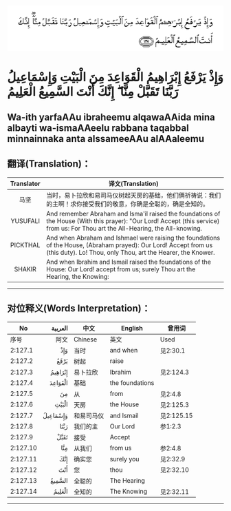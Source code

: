 ![002:127](images/002_127.gif)

#   وَإِذْ يَرْفَعُ إِبْرَاهِيمُ الْقَوَاعِدَ مِنَ الْبَيْتِ وَإِسْمَاعِيلُ رَبَّنَا تَقَبَّلْ مِنَّا ۖ إِنَّكَ أَنْتَ السَّمِيعُ الْعَلِيمُ 

## Wa-ith yarfaAAu ibraheemu alqawaAAida mina albayti wa-ismaAAeelu rabbana taqabbal minnainnaka anta alssameeAAu alAAaleemu

## 翻译(Translation)：

| Translator | 译文(Translation)                                            |
|:----------:| ------------------------------------------------------------ |
| 马坚       | 当时，易卜拉欣和易司马仪树起天房的基础，他们俩祈祷说：我们的主啊！求你接受我们的敬意，你确是全聪的，确是全知的。 |
| YUSUFALI   | And remember Abraham and Isma'il raised the foundations of the House (With this prayer): "Our Lord! Accept (this service) from us: For Thou art the All-Hearing, the All-knowing. |
| PICKTHAL   | And when Abraham and Ishmael were raising the foundations of the House, (Abraham prayed): Our Lord! Accept from us (this duty). Lo! Thou, only Thou, art the Hearer, the Knower. |
| SHAKIR     | And when Ibrahim and Ismail raised the foundations of the House: Our Lord! accept from us; surely Thou art the Hearing, the Knowing: |

---

## 对位释义(Words Interpretation)：

| No       |  العربية | 中文       | English         | 曾用词     |
| -------- | -------: | ---------- | --------------- | ---------- |
| 序号     |     阿文 | Chinese    | 英文            | Used       |
| 2:127.1  |      وَإِذْ | 当时       | and when        | 见2:30.1   |
| 2:127.2  |     يَرْفَعُ | 树起       | raise           |            |
| 2:127.3  |  إِبْرَاهِيمُ | 易卜拉欣   | Ibrahim         | 见2:124.3  |
| 2:127.4  |  الْقَوَاعِدَ | 基础       | the foundations |            |
| 2:127.5  |       مِنَ | 从         | from            | 见2:4.8    |
| 2:127.6  |    الْبَيْتِ | 天房       | the House       | 见2:125.3  |
| 2:127.7  | وَإِسْمَاعِيلُ | 和易司马仪 | and Ismail      | 见2:125.15 |
| 2:127.8  |     رَبَّنَا | 我们的主   | Our Lord        | 参1:2.3    |
| 2:127.9  |     تَقَبَّلْ | 接受       | Accept          |            |
| 2:127.10 |      مِنَّا | 从我们     | from us         | 参2:4.8    |
| 2:127.11 |      إِنَّكَ | 确实您     | surely you      | 见2:32.9   |
| 2:127.12 |      أَنْتَ | 您         | thou            | 见2:32.10  |
| 2:127.13 |   السَّمِيعُ | 全聪的     | The Hearing     |            |
| 2:127.14 |   الْعَلِيمُ | 全知的     | The Knowing     | 见2:32.11  |

---
